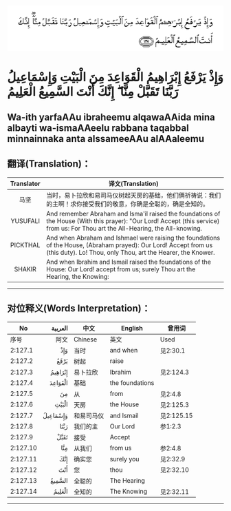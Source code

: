 ![002:127](images/002_127.gif)

#   وَإِذْ يَرْفَعُ إِبْرَاهِيمُ الْقَوَاعِدَ مِنَ الْبَيْتِ وَإِسْمَاعِيلُ رَبَّنَا تَقَبَّلْ مِنَّا ۖ إِنَّكَ أَنْتَ السَّمِيعُ الْعَلِيمُ 

## Wa-ith yarfaAAu ibraheemu alqawaAAida mina albayti wa-ismaAAeelu rabbana taqabbal minnainnaka anta alssameeAAu alAAaleemu

## 翻译(Translation)：

| Translator | 译文(Translation)                                            |
|:----------:| ------------------------------------------------------------ |
| 马坚       | 当时，易卜拉欣和易司马仪树起天房的基础，他们俩祈祷说：我们的主啊！求你接受我们的敬意，你确是全聪的，确是全知的。 |
| YUSUFALI   | And remember Abraham and Isma'il raised the foundations of the House (With this prayer): "Our Lord! Accept (this service) from us: For Thou art the All-Hearing, the All-knowing. |
| PICKTHAL   | And when Abraham and Ishmael were raising the foundations of the House, (Abraham prayed): Our Lord! Accept from us (this duty). Lo! Thou, only Thou, art the Hearer, the Knower. |
| SHAKIR     | And when Ibrahim and Ismail raised the foundations of the House: Our Lord! accept from us; surely Thou art the Hearing, the Knowing: |

---

## 对位释义(Words Interpretation)：

| No       |  العربية | 中文       | English         | 曾用词     |
| -------- | -------: | ---------- | --------------- | ---------- |
| 序号     |     阿文 | Chinese    | 英文            | Used       |
| 2:127.1  |      وَإِذْ | 当时       | and when        | 见2:30.1   |
| 2:127.2  |     يَرْفَعُ | 树起       | raise           |            |
| 2:127.3  |  إِبْرَاهِيمُ | 易卜拉欣   | Ibrahim         | 见2:124.3  |
| 2:127.4  |  الْقَوَاعِدَ | 基础       | the foundations |            |
| 2:127.5  |       مِنَ | 从         | from            | 见2:4.8    |
| 2:127.6  |    الْبَيْتِ | 天房       | the House       | 见2:125.3  |
| 2:127.7  | وَإِسْمَاعِيلُ | 和易司马仪 | and Ismail      | 见2:125.15 |
| 2:127.8  |     رَبَّنَا | 我们的主   | Our Lord        | 参1:2.3    |
| 2:127.9  |     تَقَبَّلْ | 接受       | Accept          |            |
| 2:127.10 |      مِنَّا | 从我们     | from us         | 参2:4.8    |
| 2:127.11 |      إِنَّكَ | 确实您     | surely you      | 见2:32.9   |
| 2:127.12 |      أَنْتَ | 您         | thou            | 见2:32.10  |
| 2:127.13 |   السَّمِيعُ | 全聪的     | The Hearing     |            |
| 2:127.14 |   الْعَلِيمُ | 全知的     | The Knowing     | 见2:32.11  |

---
